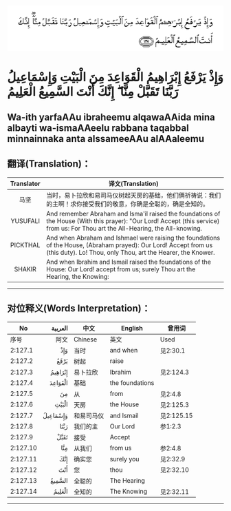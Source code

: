 ![002:127](images/002_127.gif)

#   وَإِذْ يَرْفَعُ إِبْرَاهِيمُ الْقَوَاعِدَ مِنَ الْبَيْتِ وَإِسْمَاعِيلُ رَبَّنَا تَقَبَّلْ مِنَّا ۖ إِنَّكَ أَنْتَ السَّمِيعُ الْعَلِيمُ 

## Wa-ith yarfaAAu ibraheemu alqawaAAida mina albayti wa-ismaAAeelu rabbana taqabbal minnainnaka anta alssameeAAu alAAaleemu

## 翻译(Translation)：

| Translator | 译文(Translation)                                            |
|:----------:| ------------------------------------------------------------ |
| 马坚       | 当时，易卜拉欣和易司马仪树起天房的基础，他们俩祈祷说：我们的主啊！求你接受我们的敬意，你确是全聪的，确是全知的。 |
| YUSUFALI   | And remember Abraham and Isma'il raised the foundations of the House (With this prayer): "Our Lord! Accept (this service) from us: For Thou art the All-Hearing, the All-knowing. |
| PICKTHAL   | And when Abraham and Ishmael were raising the foundations of the House, (Abraham prayed): Our Lord! Accept from us (this duty). Lo! Thou, only Thou, art the Hearer, the Knower. |
| SHAKIR     | And when Ibrahim and Ismail raised the foundations of the House: Our Lord! accept from us; surely Thou art the Hearing, the Knowing: |

---

## 对位释义(Words Interpretation)：

| No       |  العربية | 中文       | English         | 曾用词     |
| -------- | -------: | ---------- | --------------- | ---------- |
| 序号     |     阿文 | Chinese    | 英文            | Used       |
| 2:127.1  |      وَإِذْ | 当时       | and when        | 见2:30.1   |
| 2:127.2  |     يَرْفَعُ | 树起       | raise           |            |
| 2:127.3  |  إِبْرَاهِيمُ | 易卜拉欣   | Ibrahim         | 见2:124.3  |
| 2:127.4  |  الْقَوَاعِدَ | 基础       | the foundations |            |
| 2:127.5  |       مِنَ | 从         | from            | 见2:4.8    |
| 2:127.6  |    الْبَيْتِ | 天房       | the House       | 见2:125.3  |
| 2:127.7  | وَإِسْمَاعِيلُ | 和易司马仪 | and Ismail      | 见2:125.15 |
| 2:127.8  |     رَبَّنَا | 我们的主   | Our Lord        | 参1:2.3    |
| 2:127.9  |     تَقَبَّلْ | 接受       | Accept          |            |
| 2:127.10 |      مِنَّا | 从我们     | from us         | 参2:4.8    |
| 2:127.11 |      إِنَّكَ | 确实您     | surely you      | 见2:32.9   |
| 2:127.12 |      أَنْتَ | 您         | thou            | 见2:32.10  |
| 2:127.13 |   السَّمِيعُ | 全聪的     | The Hearing     |            |
| 2:127.14 |   الْعَلِيمُ | 全知的     | The Knowing     | 见2:32.11  |

---
